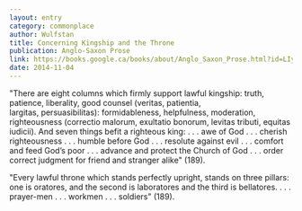```yaml
---
layout: entry
category: commonplace
author: Wulfstan
title: Concerning Kingship and the Throne
publication: Anglo-Saxon Prose
link: https://books.google.ca/books/about/Anglo_Saxon_Prose.html?id=LIyhQgAACAAJ
date: 2014-11-04
---
```


"There are eight columns which firmly support lawful kingship: truth, patience, liberality, good counsel (veritas, patientia, largitas, persuasibilitas): formidableness, helpfulness, moderation, righteousness (correctio malorum, exultatio bonorum, levitas tributi, equitas iudicii). And seven things befit a righteous king: . . . awe of God . . . cherish righteousness . . . humble before God . . . resolute against evil . . . comfort and feed God’s poor . . . advance and protect the Church of God . . . order correct judgment for friend and stranger alike" (189). 

"Every lawful throne which stands perfectly upright, stands on three pillars: one is oratores, and the second is laboratores and the third is bellatores. . . . prayer-men . . . workmen . . . soldiers" (189).

